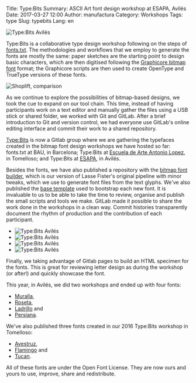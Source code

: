 Title: Type:Bits
Summary: ASCII Art font design workshop at ESAPA, Avilés
Date: 2017-03-27 12:00
Author: manufactura
Category: Workshops
Tags: type
Slug: typebits
Lang: en

![Type:Bits Avilés]({filename}/media/typebits-aviles-06.jpg "Type:Bits Avilés")

Type:Bits is a collaborative type design workshop following on the steps of
[fonts.txt](http://manufacturaindependente.org/fontstxt).  The methodologies
and workflows that we employ to generate the fonts are mostly the same: paper
sketches are the starting point to design basic characters, which are then
digitised following the [Graphicore bitmap
font](http://graphicore.de/en/archive/2010-09-09_A-Brute-Font-Attack) format;
the Graphicore scripts are then used to create OpenType and TrueType versions
of these fonts.

![Shoplift, comparison]({filename}/media/typebits-aviles-01.jpg "Shoplift, comparison")

As we continue to explore the possibilities of bitmap-based designs,  we took
the cue to expand on our tool chain. This time, instead of having participants
work on a text editor and manually gather the files using a USB stick or shared
folder, we worked with Git and GitLab. After a brief introduction to Git and
version control, we had everyone use GitLab's online editing interface and
commit their work to a shared repository.

[Type:Bits](https://gitlab.com/typebits) is now a Gitlab group where we are 
gathering the typefaces created in the bitmap font design workshops we have hosted so far:
fonts.txt at BAU, in Barcelona; Type:Bits at 
[Escuela de Arte Antonio Lopez](http://escueladeartetomelloso.org), in 
Tomelloso; and Type:Bits at [ESAPA](http://www.esapa.org), in Avilés. 

Besides the fonts, we have also published a repository with the [bitmap font
builder](https://gitlab.com/typebits/bitmapfontbuilder), which is our version
of Lasse Fister's original pipeline with minor tweaks, which we use to generate
font files from the text glyphs. We've also published the [base
template](https://gitlab.com/typebits/cookiecutter-bitmapfont) used to
bootstrap each new font. It is invaluable to us to be able to take the time to
review, organise and publish the small scripts and tools we make. GitLab made
it possible to share the work done in the workshops in a clean way. Commit
histories transparently document the rhythm of production and the contribution
of each participant.


<ul class="small-block-grid-2 medium-block-grid-4">
  <li><img src="../media/typebits-aviles-02.jpg" alt="Type:Bits Avilés"></li>
  <li><img src="../media/typebits-aviles-03.jpg" alt="Type:Bits Avilés"></li>
  <li><img src="../media/typebits-aviles-04.jpg" alt="Type:Bits Avilés"></li>
  <li><img src="../media/typebits-aviles-05.jpg" alt="Type:Bits Avilés"></li>
</ul>

Finally, we taking advantage of Gitlab pages to build an HTML specimen for the 
fonts. This is great for reviewing letter design as during the workshop (or 
after!) and quickly showcase the font.

This year, in Avilés, we did two workshops and ended up with four fonts: 

* [Muralla](https://gitlab.com/typebits/font-muralla), 
* [Roseta](https://gitlab.com/typebits/font-roseta), 
* [Ladrillo](https://gitlab.com/typebits/font-ladrillo) and 
* [Persiana](https://gitlab.com/typebits/font-persiana). 

We've also published three fonts created in our 2016 Type:Bits workshop in Tomelloso:

* [Avestruz](https://gitlab.com/typebits/font-avestruz), 
* [Flamingo](https://gitlab.com/typebits/font-flamingo) and 
* [Tucan](https://gitlab.com/typebits/font-tucan). 

All of these fonts are under the Open Font License. They are now ours and yours
to use, improve, share and redistribute.
